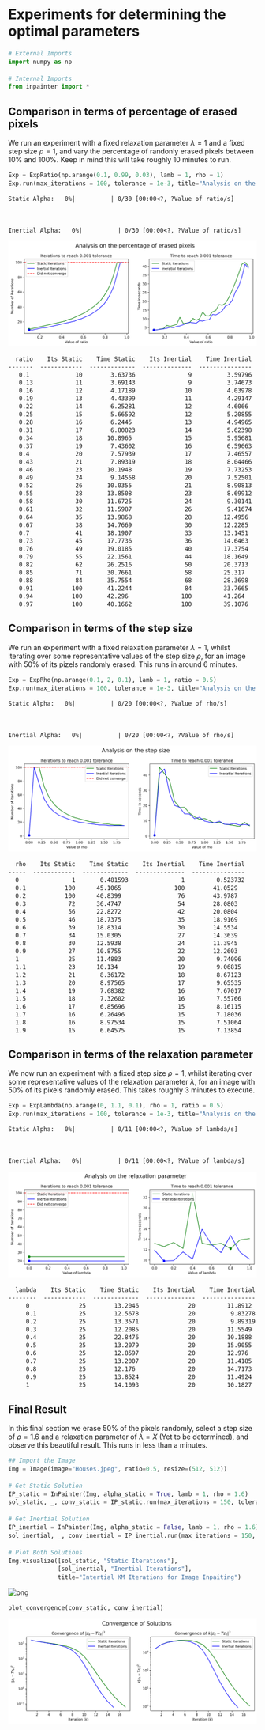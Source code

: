 # Experiments for determining the optimal parameters


```python
# External Imports
import numpy as np

# Internal Imports
from inpainter import *
```

## Comparison in terms of percentage of erased pixels
We run an experiment with a fixed relaxation parameter $\lambda=1$ and a fixed step size $\rho=1$, and vary the percentage of randonly erased pixels between $10\%$ and $100\%$. Keep in mind this will take roughly $10$ minutes to run.


```python
Exp = ExpRatio(np.arange(0.1, 0.99, 0.03), lamb = 1, rho = 1)
Exp.run(max_iterations = 100, tolerance = 1e-3, title="Analysis on the percentage of erased pixels")
```


    Static Alpha:   0%|          | 0/30 [00:00<?, ?Value of ratio/s]



    Inertial Alpha:   0%|          | 0/30 [00:00<?, ?Value of ratio/s]



    
![png](outputs/output_3_2.png)
    


      ratio    Its Static    Time Static    Its Inertial    Time Inertial
    -------  ------------  -------------  --------------  ---------------
       0.1             10        3.63736               9          3.59796
       0.13            11        3.69143               9          3.74673
       0.16            12        4.17189              10          4.03978
       0.19            13        4.43399              11          4.29147
       0.22            14        6.25281              12          4.6066
       0.25            15        5.66592              12          5.20855
       0.28            16        6.2445               13          4.94965
       0.31            17        6.80823              14          5.62398
       0.34            18       10.8965               15          5.95681
       0.37            19        7.43602              16          6.59663
       0.4             20        7.57939              17          7.46557
       0.43            21        7.89319              18          8.04466
       0.46            23       10.1948               19          7.73253
       0.49            24        9.14558              20          7.52501
       0.52            26       10.0355               21          8.90813
       0.55            28       13.8508               23          8.69912
       0.58            30       11.6725               24          9.30141
       0.61            32       11.5987               26          9.41674
       0.64            35       13.9868               28         12.4956
       0.67            38       14.7669               30         12.2285
       0.7             41       18.1907               33         13.1451
       0.73            45       17.7736               36         14.6463
       0.76            49       19.0185               40         17.3754
       0.79            55       22.1561               44         18.1649
       0.82            62       26.2516               50         20.3713
       0.85            71       30.7661               58         25.317
       0.88            84       35.7554               68         28.3698
       0.91           100       41.2244               84         33.7665
       0.94           100       42.296               100         41.264
       0.97           100       40.1662              100         39.1076


## Comparison in terms of the step size
We run an experiment with a fixed relaxation parameter $\lambda=1$, whilst iterating over some representative values of the step size $\rho$, for an image with $50\%$ of its pizels randomly erased. This runs in around $6$ minutes.


```python
Exp = ExpRho(np.arange(0.1, 2, 0.1), lamb = 1, ratio = 0.5)
Exp.run(max_iterations = 100, tolerance = 1e-3, title="Analysis on the step size")
```


    Static Alpha:   0%|          | 0/20 [00:00<?, ?Value of rho/s]



    Inertial Alpha:   0%|          | 0/20 [00:00<?, ?Value of rho/s]



    
![png](outputs/output_5_2.png)
    


      rho    Its Static    Time Static    Its Inertial    Time Inertial
    -----  ------------  -------------  --------------  ---------------
      0               1       0.481593               1         0.523732
      0.1           100      45.1065               100        41.0529
      0.2           100      40.8399                76        43.9787
      0.3            72      36.4747                54        28.0803
      0.4            56      22.8272                42        20.0804
      0.5            46      18.7375                35        18.9169
      0.6            39      18.8314                30        14.5534
      0.7            34      15.0305                27        14.3639
      0.8            30      12.5938                24        11.3945
      0.9            27      10.8755                22        12.2603
      1              25      11.4883                20         9.74096
      1.1            23      10.134                 19         9.06815
      1.2            21       8.36172               18         8.67123
      1.3            20       8.97565               17         9.65535
      1.4            19       7.68382               16         7.67017
      1.5            18       7.32602               16         7.55766
      1.6            17       6.85696               15         8.16115
      1.7            16       6.26496               15         7.18036
      1.8            16       8.97534               15         7.51064
      1.9            15       6.64575               15         7.13854


## Comparison in terms of the relaxation parameter
We now run an experiment with a fixed  step size $\rho=1$, whilst iterating over some representative values of the relaxation parameter $\lambda$, for an image with $50\%$ of its pixels randomly erased. This takes roughly $3$ minutes to execute.


```python
Exp = ExpLambda(np.arange(0, 1.1, 0.1), rho = 1, ratio = 0.5)
Exp.run(max_iterations = 100, tolerance = 1e-3, title="Analysis on the relaxation parameter")
```


    Static Alpha:   0%|          | 0/11 [00:00<?, ?Value of lambda/s]



    Inertial Alpha:   0%|          | 0/11 [00:00<?, ?Value of lambda/s]



    
![png](outputs/output_7_2.png)
    


      lambda    Its Static    Time Static    Its Inertial    Time Inertial
    --------  ------------  -------------  --------------  ---------------
         0              25        13.2046              20         11.8912
         0.1            25        12.5678              20          9.83278
         0.2            25        13.3571              20          9.89319
         0.3            25        12.2085              20         11.5549
         0.4            25        22.8476              20         10.1888
         0.5            25        13.2079              20         15.9055
         0.6            25        12.8597              20         12.976
         0.7            25        13.2007              20         11.4185
         0.8            25        12.176               20         14.7173
         0.9            25        13.8524              20         11.4924
         1              25        14.1093              20         10.1827


## Final Result
In this final section we erase $50\%$ of the pixels randomly, select a step size of $\rho=1.6$ and a relaxation parameter of $\lambda=X$ (Yet to be determined), and observe this beautiful result. This runs in less than a minutes.


```python
## Import the Image
Img = Image(image="Houses.jpeg", ratio=0.5, resize=(512, 512))

# Get Static Solution
IP_static = InPainter(Img, alpha_static = True, lamb = 1, rho = 1.6)
sol_static, _, conv_static = IP_static.run(max_iterations = 150, tolerance = 1e-3)

# Get Inertial Solution
IP_inertial = InPainter(Img, alpha_static = False, lamb = 1, rho = 1.6)
sol_inertial, _, conv_inertial = IP_inertial.run(max_iterations = 150, tolerance = 1e-3)

# Plot Both Solutions
Img.visualize([sol_static, "Static Iterations"], 
              [sol_inertial, "Inertial Iterations"], 
              title="Intertial KM Iterations for Image Inpaiting")
```


    
![png](outputs/output_9_0.png)
    



```python
plot_convergence(conv_static, conv_inertial)
```


    
![png](outputs/output_10_0.png)
    

